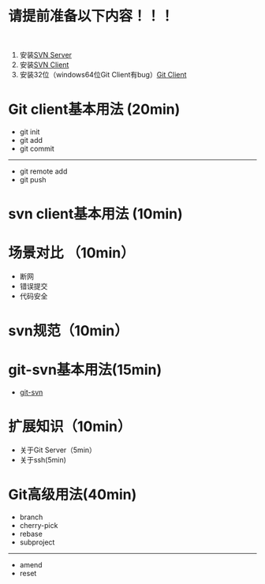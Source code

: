 # 请提前准备以下内容！！！
  
  1. 安装[SVN Server](https://www.visualsvn.com/server/download/)
  1. 安装[SVN Client](http://rj.baidu.com/soft/detail/17682.html)
  1. 安装32位（windows64位Git Client有bug）[Git Client](https://git-scm.com/downloads)

# Git client基本用法 (20min)
  - git init
  - git add
  - git commit
  ***
  - git remote add
  - git push

# svn client基本用法 (10min)

# 场景对比 （10min）
  - 断网
  - 错误提交
  - 代码安全

# svn规范（10min）

# git-svn基本用法(15min)
  - [git-svn](git-svn.md)

# 扩展知识（10min）
  - 关于Git Server（5min）
  - 关于ssh(5min)

# Git高级用法(40min)
  - branch
  - cherry-pick
  - rebase
  - subproject
  ***
  - amend
  - reset
